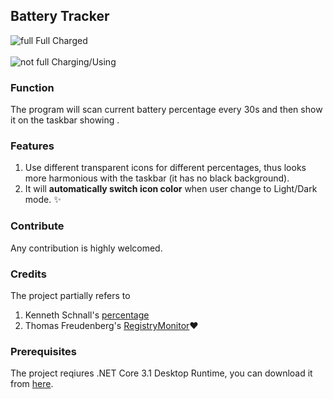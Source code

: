 ﻿## Battery Tracker
![full](https://raw.githubusercontent.com/myfix16/BatteryTrackerWinform/master/showcase1.png) Full Charged <br></br>
![not full](https://github.com/myfix16/BatteryTrackerWinform/raw/master/showcase2.png) Charging/Using
### Function
The program will scan current battery percentage every 30s and then show it on the taskbar showing .
### Features
1. Use different transparent icons for different percentages, thus looks more harmonious with the taskbar (it has no black background).
2. It will **automatically switch icon color** when user change to Light/Dark mode. ✨
### Contribute
Any contribution is highly welcomed.
### Credits
The project partially refers to
1. Kenneth Schnall's [percentage](https://github.com/kas/percentage)
2. Thomas Freudenberg's [RegistryMonitor](https://www.codeproject.com/Articles/4502/RegistryMonitor-a-NET-wrapper-class-for-RegNotifyC)❤
### Prerequisites
The project reqiures .NET Core 3.1 Desktop Runtime, you can download it from [here](https://dotnet.microsoft.com/download/dotnet-core/3.1).
